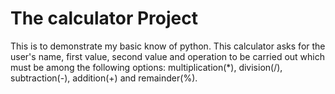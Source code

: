 # The calculator Project

This is to demonstrate my basic know of python.
This calculator asks for the user's name, first value, second value and operation to be carried out which must be among the following options: multiplication(*), division(/), subtraction(-), addition(+) and remainder(%).